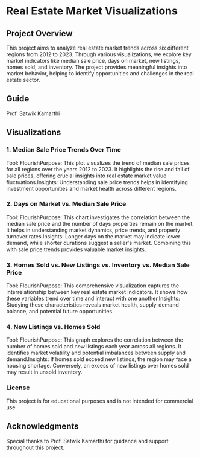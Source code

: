 # Real Estate Market Visualizations

## Project Overview

This project aims to analyze real estate market trends across six different regions from 2012 to 2023. Through various visualizations, we explore key market indicators like median sale price, days on market, new listings, homes sold, and inventory. The project provides meaningful insights into market behavior, helping to identify opportunities and challenges in the real estate sector.

## Guide

Prof. Satwik Kamarthi

## Visualizations

### 1. Median Sale Price Trends Over Time

Tool: FlourishPurpose: This plot visualizes the trend of median sale prices for all regions over the years 2012 to 2023. It highlights the rise and fall of sale prices, offering crucial insights into real estate market value fluctuations.Insights: Understanding sale price trends helps in identifying investment opportunities and market health across different regions.

### 2. Days on Market vs. Median Sale Price

Tool: FlourishPurpose: This chart investigates the correlation between the median sale price and the number of days properties remain on the market. It helps in understanding market dynamics, price trends, and property turnover rates.Insights: Longer days on the market may indicate lower demand, while shorter durations suggest a seller's market. Combining this with sale price trends provides valuable market insights.

### 3. Homes Sold vs. New Listings vs. Inventory vs. Median Sale Price

Tool: FlourishPurpose: This comprehensive visualization captures the interrelationship between key real estate market indicators. It shows how these variables trend over time and interact with one another.Insights: Studying these characteristics reveals market health, supply-demand balance, and potential future opportunities.

### 4. New Listings vs. Homes Sold

Tool: FlourishPurpose: This graph explores the correlation between the number of homes sold and new listings each year across all regions. It identifies market volatility and potential imbalances between supply and demand.Insights: If homes sold exceed new listings, the region may face a housing shortage. Conversely, an excess of new listings over homes sold may result in unsold inventory.

### License

This project is for educational purposes and is not intended for commercial use.

## Acknowledgments

Special thanks to Prof. Satwik Kamarthi for guidance and support throughout this project.
